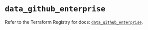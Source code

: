 # `data_github_enterprise`

Refer to the Terraform Registry for docs: [`data_github_enterprise`](https://registry.terraform.io/providers/integrations/github/6.3.1/docs/data-sources/enterprise).
